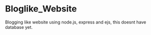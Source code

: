 # Bloglike_Website

Blogging like website using node.js, express and ejs, this doesnt have database yet.

